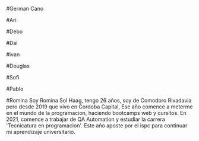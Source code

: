 #German Cano


#Ari

#Debo

#Dai

#ivan

#Douglas

#Sofi

#Pablo

#Romina
Soy Romina Sol Haag, tengo 26 años, soy de Comodoro Rivadavia pero desde 2019 que vivo en Cordoba Capital, Ese año comence a meterme en el mundo de la programacion, haciendo bootcamps web y cursitos. En 2021, comence a trabajar de QA Automation y estudiar la carrera 'Tecnicatura en programacion'. Este año aposte por el ispc para continuar mi aprendizaje universitario.